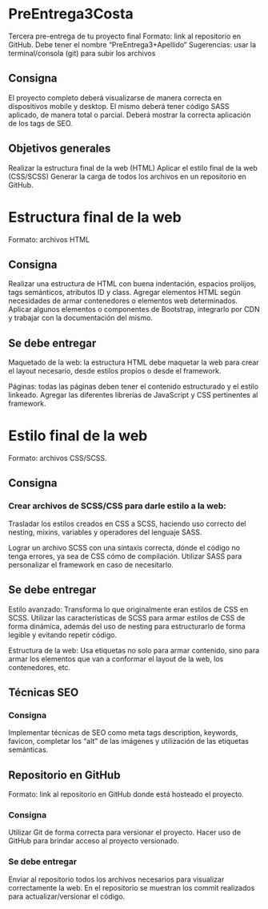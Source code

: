 # PreEntrega3Costa
Tercera pre-entrega de tu proyecto final
  Formato: link al repositorio en GitHub.  Debe tener el nombre “PreEntrega3+Apellido”
  Sugerencias: usar la terminal/consola (git) para subir los archivos
  
## Consigna
  El proyecto completo deberá visualizarse de manera correcta en dispositivos mobile y desktop.
  El mismo deberá tener código SASS aplicado, de manera total o parcial.
  Deberá mostrar la correcta aplicación de los tags de SEO.
  
  
## Objetivos generales
  Realizar la estructura final de la web (HTML)
  Aplicar el estilo final de la web (CSS/SCSS)
  Generar la carga de todos los archivos en un repositorio en GitHub.

# Estructura final de la web

  Formato: archivos HTML

## Consigna
  Realizar una estructura de HTML con buena indentación, espacios prolijos, tags semánticos, atributos ID y class.
  Agregar elementos HTML según necesidades de armar contenedores o elementos web determinados.
  Aplicar algunos elementos o componentes de Bootstrap, integrarlo por CDN y trabajar con la documentación del mismo.

## Se debe entregar
  Maquetado de la web: la estructura HTML debe maquetar la web para crear el layout necesario, desde estilos propios o desde   el framework.

  Páginas: todas las páginas deben tener el contenido estructurado y el estilo linkeado. Agregar las diferentes librerías de   JavaScript y CSS pertinentes al framework.

# Estilo final de la web
  Formato: archivos CSS/SCSS.

## Consigna
### Crear archivos de SCSS/CSS para darle estilo a la web:

  Trasladar los estilos creados en CSS a SCSS, haciendo uso correcto del nesting, mixins, variables y operadores del lenguaje   SASS.

  Lograr un archivo SCSS con una sintaxis correcta, dónde el código no tenga errores, ya sea de CSS cómo de compilación.
  Utilizar SASS para personalizar el framework en caso de necesitarlo.


## Se debe entregar

  Estilo avanzado: Transforma lo que originalmente eran estilos de CSS en SCSS. Utilizar las características de SCSS para       armar estilos de CSS de forma dinámica, además del uso de nesting para estructurarlo de forma legible y evitando repetir     código.

  Estructura de la web: Usa etiquetas no solo para armar contenido, sino para armar los elementos que van a conformar el       layout de la web, los contenedores, etc.

## Técnicas SEO

### Consigna
  Implementar técnicas de SEO como meta tags description, keywords, favicon, completar los “alt” de las imágenes y             utilización de las etiquetas semánticas.


## Repositorio en GitHub 
Formato: link al repositorio en GitHub donde está hosteado el proyecto. 

### Consigna
Utilizar Git de forma correcta para versionar el proyecto. Hacer uso de GitHub para brindar acceso al proyecto versionado.

### Se debe entregar
Enviar al repositorio todos los archivos necesarios para visualizar correctamente la web.
En el repositorio se muestran los commit realizados para actualizar/versionar el código.
















  























